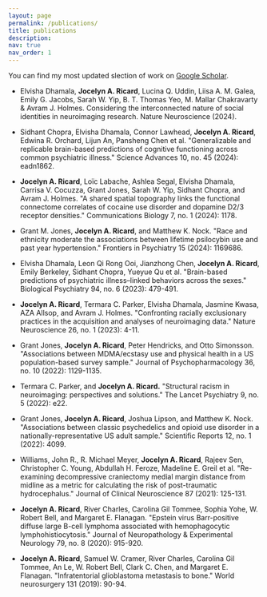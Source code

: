 ```yaml
---
layout: page
permalink: /publications/
title: publications
description: 
nav: true
nav_order: 1
---
```


You can find my most updated slection of work on [Google Scholar](https://scholar.google.com/citations?user=9Pp2QRsAAAAJ&hl=en&oi=ao). 

- Elvisha Dhamala, **Jocelyn A. Ricard**, Lucina Q. Uddin, Liisa A. M. Galea, Emily G. Jacobs, Sarah W. Yip, B. T. Thomas Yeo, M. Mallar Chakravarty & Avram J. Holmes. Considering the interconnected nature of social identities in neuroimaging research. Nature Neuroscience (2024).

- Sidhant Chopra, Elvisha Dhamala, Connor Lawhead, **Jocelyn A. Ricard**, Edwina R. Orchard, Lijun An, Pansheng Chen et al. "Generalizable and replicable brain-based predictions of cognitive functioning across common psychiatric illness." Science Advances 10, no. 45 (2024): eadn1862.

- **Jocelyn A. Ricard**, Loïc Labache, Ashlea Segal, Elvisha Dhamala, Carrisa V. Cocuzza, Grant Jones, Sarah W. Yip, Sidhant Chopra, and Avram J. Holmes. "A shared spatial topography links the functional connectome correlates of cocaine use disorder and dopamine D2/3 receptor densities." Communications Biology 7, no. 1 (2024): 1178.

- Grant M. Jones, **Jocelyn A. Ricard**, and Matthew K. Nock. "Race and ethnicity moderate the associations between lifetime psilocybin use and past year hypertension." Frontiers in Psychiatry 15 (2024): 1169686.

- Elvisha Dhamala, Leon Qi Rong Ooi, Jianzhong Chen, **Jocelyn A. Ricard**, Emily Berkeley, Sidhant Chopra, Yueyue Qu et al. "Brain-based predictions of psychiatric illness–linked behaviors across the sexes." Biological Psychiatry 94, no. 6 (2023): 479-491.

- **Jocelyn A. Ricard**, Termara C. Parker, Elvisha Dhamala, Jasmine Kwasa, AZA Allsop, and Avram J. Holmes. "Confronting racially exclusionary practices in the acquisition and analyses of neuroimaging data." Nature Neuroscience 26, no. 1 (2023): 4-11.

- Grant Jones, **Jocelyn A. Ricard**, Peter Hendricks, and Otto Simonsson. "Associations between MDMA/ecstasy use and physical health in a US population-based survey sample." Journal of Psychopharmacology 36, no. 10 (2022): 1129-1135.

- Termara C. Parker, and **Jocelyn A. Ricard.** "Structural racism in neuroimaging: perspectives and solutions." The Lancet Psychiatry 9, no. 5 (2022): e22.

- Grant Jones, **Jocelyn A. Ricard**, Joshua Lipson, and Matthew K. Nock. "Associations between classic psychedelics and opioid use disorder in a nationally-representative US adult sample." Scientific Reports 12, no. 1 (2022): 4099.

- Williams, John R., R. Michael Meyer, **Jocelyn A. Ricard**, Rajeev Sen, Christopher C. Young, Abdullah H. Feroze, Madeline E. Greil et al. "Re-examining decompressive craniectomy medial margin distance from midline as a metric for calculating the risk of post-traumatic hydrocephalus." Journal of Clinical Neuroscience 87 (2021): 125-131.

- **Jocelyn A. Ricard**, River Charles, Carolina Gil Tommee, Sophia Yohe, W. Robert Bell, and Margaret E. Flanagan. "Epstein virus Barr-positive diffuse large B-cell lymphoma associated with hemophagocytic lymphohistiocytosis." Journal of Neuropathology & Experimental Neurology 79, no. 8 (2020): 915-920.

- **Jocelyn A. Ricard**, Samuel W. Cramer, River Charles, Carolina Gil Tommee, An Le, W. Robert Bell, Clark C. Chen, and Margaret E. Flanagan. "Infratentorial glioblastoma metastasis to bone." World neurosurgery 131 (2019): 90-94.
